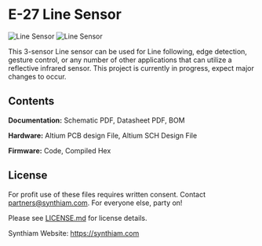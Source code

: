 # E-27 Line Sensor

![Line Sensor](https://live.staticflickr.com/65535/32801180957_0ac42a03d9_k.jpg)
![Line Sensor](https://live.staticflickr.com/65535/40778037073_3a07ccc2b5_k.jpg)

This 3-sensor Line sensor can be used for Line following, edge detection, gesture control, or any number of other applications that can utilize a reflective infrared sensor. This project is currently in progress, expect major changes to occur.

## Contents

**Documentation:** Schematic PDF, Datasheet PDF, BOM

**Hardware:** Altium PCB design File, Altium SCH Design File

**Firmware:** Code, Compiled Hex

## License

For profit use of these files requires written consent. Contact partners@synthiam.com. For everyone else, party on!

Please see [LICENSE.md](https://github.com/synthiam/E-27_Line_Sensor/blob/master/LICENSE.md) for license details.

Synthiam Website: https://synthiam.com
